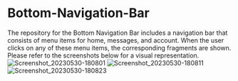 # Bottom-Navigation-Bar
The repository for the Bottom Navigation Bar includes a navigation bar that consists of menu items for home, messages, and account. When the user clicks on any of these menu items, the corresponding fragments are shown. Please refer to the screenshots below for a visual representation.
![Screenshot_20230530-180801](https://github.com/Kimani-dev931/Bottom-Navigation-Bar/assets/77829096/918bde40-2cba-46cb-985c-ffd797e1ad21)
![Screenshot_20230530-180811](https://github.com/Kimani-dev931/Bottom-Navigation-Bar/assets/77829096/f12e1b46-f452-403a-b4c0-a059ff257dd3)
![Screenshot_20230530-180823](https://github.com/Kimani-dev931/Bottom-Navigation-Bar/assets/77829096/16a1c114-76a5-404f-8bc6-5ec3c6e4fd4f)
